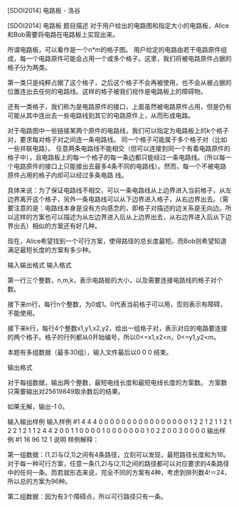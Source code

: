 



[SDOI2014] 电路板 - 洛谷














[SDOI2014] 电路板
题目描述
对于用户给出的电路图和指定大小的电路板，Alice和Bob需要将电路在电路板上实现出来。

所谓电路板，可以看作是一个n\*m的格子图。 用户给定的电路由若干电路原件组成，每一个电路原件可能会占用一个或多个格子。这里，我们将被电路原件占据的格子分为两类。

第一类只是纯粹占据了这个格子，之后这个格子不会再被使用，也不会从被占据的位置连出去任何的电路线。这样的格子被我们视作是电路板上的障碍物。

还有一类格子，我们称为是电路原件的接口，上面虽然被电路原件占用，但是仍有可能从其中连出去一些电路线到其它的电路原件上，从而形成电路。

对于电路图中一些链接某两个原件的电路线，我们可以指定为电路板上的k个格子对，要求每对格子对之间连一条电路线。 同一个格子可能属于多个格子对（比如一些并联电路）。 任意两条电路线不能相交（但可以连接到同一个有着电路原件的格子中），且电路板上的每一个格子的每一条边都只能经过一条电路线。（所以每一个电路原件的接口上只能接出去最多4条不同的电路线）。然而，每一个不被电路原件占用的格子内却可以经过多条电路 线。

具体来说：为了保证电路线不相交，可以一条电路线从上边界进入当前格子，从左边界离开这个格子，另外一条电路线可以从下边界进入格子，从右边界出去。（需要注意的是：电路线本身是没有方向感念的，即格子对描述的边关系是无向边。所以这样的方案也可以描述为从左边界进入后从上边界出去，从右边界进入后从下边界出去）相似的方案还有好几种。

现在，Alice希望找到一个可行方案，使得路径的总长度最短。而Bob则希望知道满足最短长度的方案有多少种。

输入输出格式
输入格式

第一行三个整数，n,m,k，表示电路板的大小，以及需要连接电路线的格子对个数。 

接下来m行，每行n个整数，为0或1。0代表当前格子可以用，否则表示有障碍，不能使用。 

接下来k行，每行4个整数x1,y1,x2,y2，给出一组格子对，表示对应的电路要连接 的两个格子。格子的行列都从0开始编号，所以0<=x1,x2<n，0<=y1,y2<m。 

本题有多组数据（最多30组），输入文件最后以0 0 0 结束。

输出格式

对于每组数据，输出两个整数，最短电线长度和最短电线长度的方案数。 方案数只需要输出对25619849取余数后的结果。 

如果无解，输出-1 0。

输入输出样例
输入样例 #1
4 4 4
0 0 0 0
0 0 0 0
0 0 0 0
0 0 0 0
1 2 2 1
2 1 1 2
1 2 2 1
2 1 1 2
4 4 2
0 0 1 1
0 0 0 0
1 0 0 0
0 0 0 0
1 0 2 2
0 0 3 0
0 0 0
输出样例 #1
16 96
12 1
说明
样例解释：

第一组数据：(1,2)与(2,1)之间有4条路径，立刻可以发现，最短路径长度和为16。对于每一种可行方案，任意一条(1,2)与(2,1)之间的路径都可以对应要求的4条路径中的任何一条。而若就形态来说，完全不同的方案有4种，考虑到排列数4!＝24，所以总的方案为96种。

第二组数据：因为有3个障碍点，所以可行路径只有一条。







